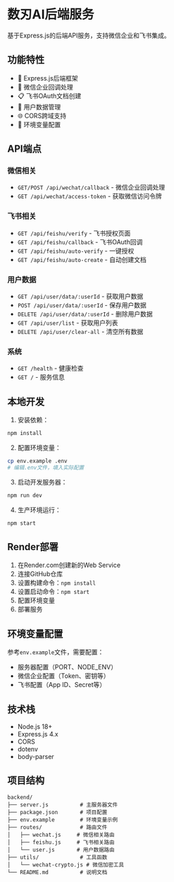 # 数刃AI后端服务

基于Express.js的后端API服务，支持微信企业和飞书集成。

## 功能特性

- 🚀 Express.js后端框架
- 🔐 微信企业回调处理
- 📋 飞书OAuth文档创建
- 👥 用户数据管理
- 🌐 CORS跨域支持
- 🔧 环境变量配置

## API端点

### 微信相关
- `GET/POST /api/wechat/callback` - 微信企业回调处理
- `GET /api/wechat/access-token` - 获取微信访问令牌

### 飞书相关
- `GET /api/feishu/verify` - 飞书授权页面
- `GET /api/feishu/callback` - 飞书OAuth回调
- `GET /api/feishu/auto-verify` - 一键授权
- `GET /api/feishu/auto-create` - 自动创建文档

### 用户数据
- `GET /api/user/data/:userId` - 获取用户数据
- `POST /api/user/data/:userId` - 保存用户数据
- `DELETE /api/user/data/:userId` - 删除用户数据
- `GET /api/user/list` - 获取用户列表
- `DELETE /api/user/clear-all` - 清空所有数据

### 系统
- `GET /health` - 健康检查
- `GET /` - 服务信息

## 本地开发

1. 安装依赖：
```bash
npm install
```

2. 配置环境变量：
```bash
cp env.example .env
# 编辑.env文件，填入实际配置
```

3. 启动开发服务器：
```bash
npm run dev
```

4. 生产环境运行：
```bash
npm start
```

## Render部署

1. 在Render.com创建新的Web Service
2. 连接GitHub仓库
3. 设置构建命令：`npm install`
4. 设置启动命令：`npm start`
5. 配置环境变量
6. 部署服务

## 环境变量配置

参考`env.example`文件，需要配置：

- 服务器配置（PORT、NODE_ENV）
- 微信企业配置（Token、密钥等）
- 飞书配置（App ID、Secret等）

## 技术栈

- Node.js 18+
- Express.js 4.x
- CORS
- dotenv
- body-parser

## 项目结构

```
backend/
├── server.js          # 主服务器文件
├── package.json       # 项目配置
├── env.example        # 环境变量示例
├── routes/            # 路由文件
│   ├── wechat.js     # 微信相关路由
│   ├── feishu.js     # 飞书相关路由
│   └── user.js       # 用户数据路由
├── utils/             # 工具函数
│   └── wechat-crypto.js # 微信加密工具
└── README.md          # 说明文档
``` 

